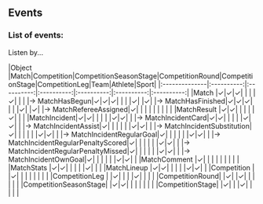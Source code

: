 ## Events

### List of events:

Listen by...

|Object           |Match|Competition|CompetitionSeasonStage|CompetitionRound|CompetitionStage|CompetitionLeg|Team|Athlete|Sport|
|:--------------|:----------:|:----------:|:----------:|:----------:|:----------:|:----------:|
|Match          |✓|✓|✓| | | |✓| | |
|→ MatchHasBegun|✓|✓|✓| | | |✓| |✓|
|→ MatchHasFinished|✓|✓|✓| | | |✓| |✓|
|→ MatchRefereeAssigned|✓| | | | | | | | |
|MatchResult  |✓|✓| | | | |✓| | |
|MatchIncident|✓|✓| | | | |✓|✓| |
|→ MatchIncidentCard|✓|✓| | | | |✓|✓| |
|→ MatchIncidentAssist|✓| | | | | |✓|✓| |
|→ MatchIncidentSubstitution|✓| | | | | |✓|✓| |
|→ MatchIncidentRegularGoal|✓| | | | | |✓|✓| |
|→ MatchIncidentRegularPenaltyScored|✓| | | | | |✓|✓| |
|→ MatchIncidentRegularPenaltyMissed|✓| | | | | |✓|✓| |
|→ MatchIncidentOwnGoal|✓| | | | | |✓|✓| |
|MatchComment |✓| | | | | | | | |
|MatchStats   |✓|✓| | | | |✓| | |
|MatchLineup  |✓|✓| | | | |✓|✓| |
|Competition    | |✓| | | | | | | |
|CompetitionLeg  | |✓| | | |✓| | | |
|CompetitionRound| |✓| |✓| | | | | |
|CompetitionSeasonStage| |✓|✓| | | | | | |
|CompetitionStage| |✓| | |✓| | | | |